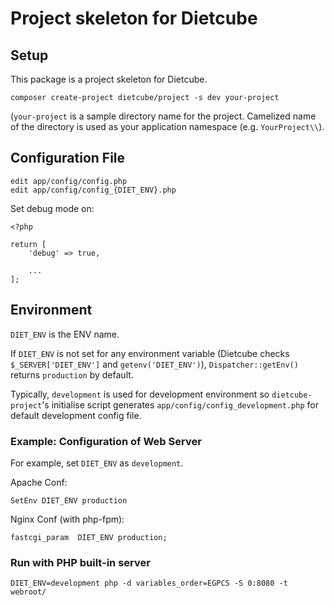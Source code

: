 Project skeleton for Dietcube
==============================

Setup
-----

This package is a project skeleton for Dietcube.

```
composer create-project dietcube/project -s dev your-project
```

(`your-project` is a sample directory name for the project. Camelized name of the directory is used as your application namespace (e.g. `YourProject\\`).


Configuration File
------------------

```
edit app/config/config.php
edit app/config/config_{DIET_ENV}.php
```

Set debug mode on:

```
<?php

return [
    'debug' => true,

    ...
];
```

Environment
-----------

`DIET_ENV` is the ENV name.

If `DIET_ENV` is not set for any environment variable (Dietcube checks `$_SERVER['DIET_ENV']` and `getenv('DIET_ENV')`), `Dispatcher::getEnv()` returns `production` by default.

Typically, `development` is used for development environment so `dietcube-project`'s initialise script generates `app/config/config_development.php` for default development config file.

### Example: Configuration of Web Server

For example, set `DIET_ENV` as `development`.

Apache Conf:

```
SetEnv DIET_ENV production
```

Nginx Conf (with php-fpm):

```
fastcgi_param  DIET_ENV production;
```

### Run with PHP built-in server

```
DIET_ENV=development php -d variables_order=EGPCS -S 0:8080 -t webroot/
```
